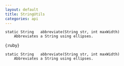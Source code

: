 ```yaml
---
layout: default
title: StringUtils
categories: api
---
```


	static String 	abbreviate(String str, int maxWidth)
        Abbreviates a String using ellipses.
{:ruby}



	static String 	abbreviate(String str, int maxWidth)
        Abbreviates a String using ellipses.
